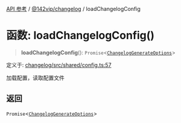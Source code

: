 [API 参考](../../../index.md) / [@142vip/changelog](../index.md) / loadChangelogConfig

# 函数: loadChangelogConfig()

> **loadChangelogConfig**(): `Promise`\<[`ChangelogGenerateOptions`](../interfaces/ChangelogGenerateOptions.md)\>

定义于: [changelog/src/shared/config.ts:57](https://github.com/142vip/core-x/blob/d4a5b2e7c860b49a40d6ff85745b241507ccf1fd/packages/changelog/src/shared/config.ts#L57)

加载配置，读取配置文件

## 返回

`Promise`\<[`ChangelogGenerateOptions`](../interfaces/ChangelogGenerateOptions.md)\>
